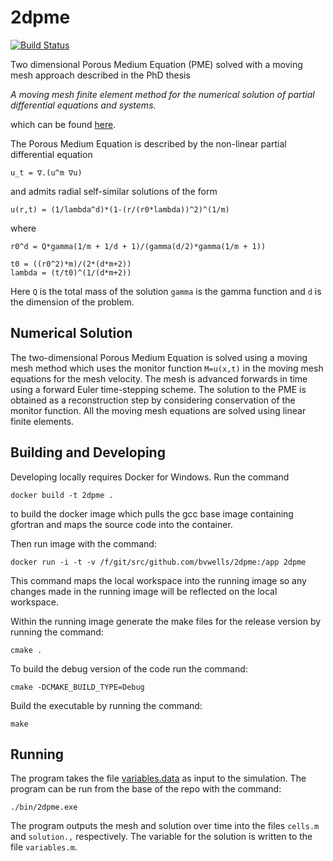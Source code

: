 # 2dpme
[![Build Status](https://travis-ci.org/bvwells/2dpme.svg?branch=master)](https://travis-ci.org/bvwells/2dpme)

Two dimensional Porous Medium Equation (PME) solved with a moving mesh approach
described in the PhD thesis

*A moving mesh finite element method for the numerical solution of partial differential equations and systems.*

which can be found [here][1].

The Porous Medium Equation is described by the non-linear partial differential equation

```
u_t = ∇.(u^m ∇u)
```

and admits radial self-similar solutions of the form

```
u(r,t) = (1/lambda^d)*(1-(r/(r0*lambda))^2)^(1/m)
```

where

```
r0^d = Q*gamma(1/m + 1/d + 1)/(gamma(d/2)*gamma(1/m + 1))                   
t0 = ((r0^2)*m)/(2*(d*m+2))                            
lambda = (t/t0)^(1/(d*m+2)) 
```

Here ```Q``` is the total mass of the solution ```gamma``` is the gamma function and ```d``` is the dimension of the problem.

## Numerical Solution

The two-dimensional Porous Medium Equation is solved using a moving mesh 
method which uses the monitor function ```M=u(x,t)``` in the moving mesh 
equations for the mesh velocity. The mesh is advanced forwards in time 
using a forward Euler time-stepping scheme. The solution to the PME 
is obtained as a reconstruction step by considering conservation of
the monitor function. All the moving mesh equations are solved using
linear finite elements.

## Building and Developing

Developing locally requires Docker for Windows. Run the command

```
docker build -t 2dpme .
```

to build the docker image which pulls the gcc base image containing gfortran and maps the source code into the container.

Then run image with the command:

```
docker run -i -t -v /f/git/src/github.com/bvwells/2dpme:/app 2dpme
```

This command maps the local workspace into the running image so any changes made in the running image will be reflected on the local workspace.

Within the running image generate the make files for the release version by running the command:

```
cmake .
```

To build the debug version of the code run the command:

```
cmake -DCMAKE_BUILD_TYPE=Debug
```

Build the executable by running the command:

```
make
```

## Running

The program takes the file [variables.data](./variables.data) as input to the simulation. The program can be run from the base of the repo with the command:

```
./bin/2dpme.exe
```

The program outputs the mesh and solution over time into the files ```cells.m``` and ```solution.,``` respectively. The variable for the solution is written to the file ```variables.m```.

[1]: http://www.reading.ac.uk/nmsruntime/saveasdialog.aspx?lID=24080&sID=90294
